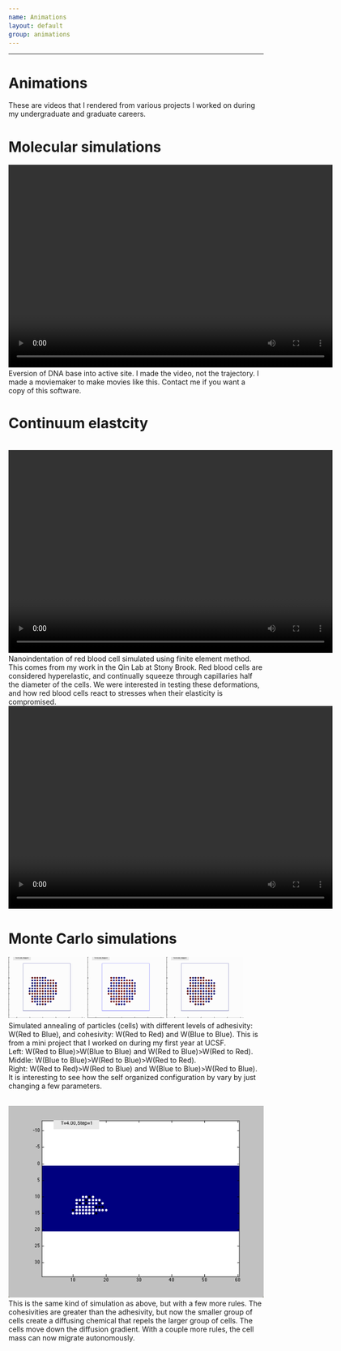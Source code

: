 ```yaml
---
name: Animations
layout: default
group: animations
---
```

---
<script src="http://api.html5media.info/1.1.8/html5media.min.js"></script>
<h1 class="page-header text-center"> Animations </h1>
These are videos that I rendered from various projects I worked on during my undergraduate and graduate careers.

<h1>Molecular simulations</h1>
<video src="eversion_03112010.mp4" width="640" height="400" controls preload></video>
<br>
Eversion of DNA base into active site. I made the video, not the trajectory. I made a moviemaker to make movies like this. Contact me if you want a copy of this software.

<h1>Continuum elastcity</h1>
<br>
<video src="Indent_normal.mp4" width="640" height="400" controls preload></video>
<br>
Nanoindentation of red blood cell simulated using finite element method. This comes from my work in the Qin Lab at Stony Brook. 
Red blood cells are considered hyperelastic, and continually squeeze through capillaries half the diameter of the cells. 
We were interested in testing these deformations, and how red blood cells react to stresses when their elasticity is compromised. 

<br>
<video src="GRMsearchFull2.m4v" width="640" height="400" controls preload></video>
<br>


<h1>Monte Carlo simulations</h1>
<img src="case1.gif"  style="float: left; width: 30%; margin-right: 1%; margin-bottom: 0.5em;"/>
<img src="case2.gif"  style="float: left; width: 30%; margin-right: 1%; margin-bottom: 0.5em;"/>
<img src="case3.gif"  style="float: left; width: 30%; margin-right: 1%; margin-bottom: 0.5em;"/>
<p style="clear: both;">

Simulated annealing of particles (cells) with different levels of adhesivity: W(Red to Blue), and cohesivity: W(Red to Red) and W(Blue to Blue).
This is from a mini project that I worked on during my first year at UCSF.
<br>
Left: W(Red to Blue)>W(Blue to Blue) and W(Red to Blue)>W(Red to Red).
<br> 
Middle: W(Blue to Blue)>W(Red to Blue)>W(Red to Red). 
<br>
Right: W(Red to Red)>W(Red to Blue) and W(Blue to Blue)>W(Red to Blue). 
<br>
It is interesting to see how the self organized configuration by 
vary by just changing a few parameters. 

<br>
<img src="migration_tube_close.gif" />
<br>
This is the same kind of simulation as above, but with a few more rules.
The cohesivities are greater than the adhesivity, but now the smaller group of cells create a diffusing chemical that repels
the larger group of cells. The cells move down the diffusion gradient. With a couple more rules, the cell mass can now 
migrate autonomously.